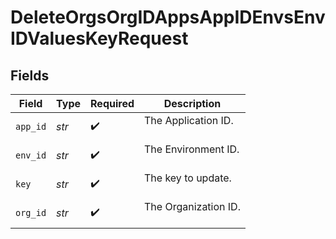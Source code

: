 # DeleteOrgsOrgIDAppsAppIDEnvsEnvIDValuesKeyRequest


## Fields

| Field                  | Type                   | Required               | Description            |
| ---------------------- | ---------------------- | ---------------------- | ---------------------- |
| `app_id`               | *str*                  | :heavy_check_mark:     | The Application ID.<br/><br/> |
| `env_id`               | *str*                  | :heavy_check_mark:     | The Environment ID.<br/><br/> |
| `key`                  | *str*                  | :heavy_check_mark:     | The key to update.<br/><br/> |
| `org_id`               | *str*                  | :heavy_check_mark:     | The Organization ID.<br/><br/> |